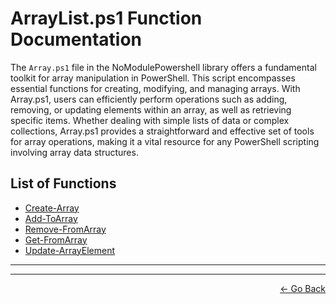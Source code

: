 # ArrayList.ps1 Function Documentation

The `Array.ps1` file in the NoModulePowershell library offers a fundamental toolkit for array manipulation in PowerShell. This script encompasses essential functions for creating, modifying, and managing arrays. With Array.ps1, users can efficiently perform operations such as adding, removing, or updating elements within an array, as well as retrieving specific items. Whether dealing with simple lists of data or complex collections, Array.ps1 provides a straightforward and effective set of tools for array operations, making it a vital resource for any PowerShell scripting involving array data structures.

## List of Functions

- [Create-Array](#Create-Array)
- [Add-ToArray](#Add-ToArray)
- [Remove-FromArray](#Remove-FromArray)
- [Get-FromArray](#Get-FromArray)
- [Update-ArrayElement](#Update-ArrayElement)

---


---

<p align="right">
  <a href="/docs/README.md">← Go Back</a>
</p>